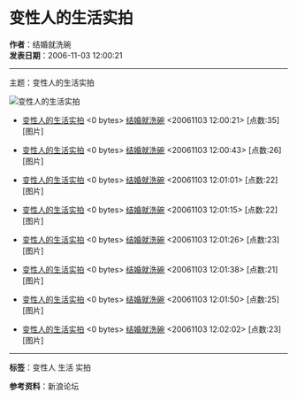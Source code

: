 # 变性人的生活实拍

**作者**：结婚就洗碗  
**发表日期**：2006-11-03 12:00:21  

---

主题：变性人的生活实拍

![变性人的生活实拍](http://image2.sina.com.cn/hs/upload/34/1057/20061103/45/9052/9052.jpg "点击看大图")

-   [变性人的生活实拍](http://bbs5.house.sina.com.cn/cgi-bin/viewone.cgi?gid=34&fid=1057&itemid=9052) <0 bytes> [结婚就洗碗](http://online.house.sina.com.cn/cgi-bin/sfom/sendmsg?ru=结婚就洗碗) <20061103 12:00:21> [点数:35][图片]

-   [变性人的生活实拍](http://bbs5.house.sina.com.cn/cgi-bin/viewone.cgi?gid=34&fid=1057&itemid=9053) <0 bytes> [结婚就洗碗](http://online.house.sina.com.cn/cgi-bin/sfom/sendmsg?ru=结婚就洗碗) <20061103 12:00:43> [点数:26][图片]

-   [变性人的生活实拍](http://bbs5.house.sina.com.cn/cgi-bin/viewone.cgi?gid=34&fid=1057&itemid=9054) <0 bytes> [结婚就洗碗](http://online.house.sina.com.cn/cgi-bin/sfom/sendmsg?ru=结婚就洗碗) <20061103 12:01:01> [点数:22][图片]

-   [变性人的生活实拍](http://bbs5.house.sina.com.cn/cgi-bin/viewone.cgi?gid=34&fid=1057&itemid=9055) <0 bytes> [结婚就洗碗](http://online.house.sina.com.cn/cgi-bin/sfom/sendmsg?ru=结婚就洗碗) <20061103 12:01:15> [点数:22][图片]

-   [变性人的生活实拍](http://bbs5.house.sina.com.cn/cgi-bin/viewone.cgi?gid=34&fid=1057&itemid=9056) <0 bytes> [结婚就洗碗](http://online.house.sina.com.cn/cgi-bin/sfom/sendmsg?ru=结婚就洗碗) <20061103 12:01:26> [点数:23][图片]

-   [变性人的生活实拍](http://bbs5.house.sina.com.cn/cgi-bin/viewone.cgi?gid=34&fid=1057&itemid=9057) <0 bytes> [结婚就洗碗](http://online.house.sina.com.cn/cgi-bin/sfom/sendmsg?ru=结婚就洗碗) <20061103 12:01:38> [点数:21][图片]

-   [变性人的生活实拍](http://bbs5.house.sina.com.cn/cgi-bin/viewone.cgi?gid=34&fid=1057&itemid=9058) <0 bytes> [结婚就洗碗](http://online.house.sina.com.cn/cgi-bin/sfom/sendmsg?ru=结婚就洗碗) <20061103 12:01:50> [点数:25][图片]

-   [变性人的生活实拍](http://bbs5.house.sina.com.cn/cgi-bin/viewone.cgi?gid=34&fid=1057&itemid=9059) <0 bytes> [结婚就洗碗](http://online.house.sina.com.cn/cgi-bin/sfom/sendmsg?ru=结婚就洗碗) <20061103 12:02:02> [点数:23][图片]

---

**标签**：变性人 生活 实拍

**参考资料**：新浪论坛